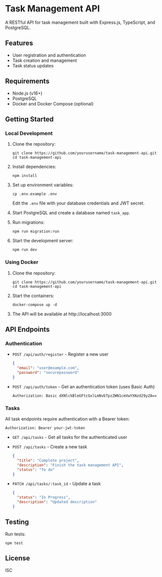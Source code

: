 # Task Management API

A RESTful API for task management built with Express.js, TypeScript, and PostgreSQL.

## Features

- User registration and authentication
- Task creation and management
- Task status updates

## Requirements

- Node.js (v16+)
- PostgreSQL
- Docker and Docker Compose (optional)

## Getting Started

### Local Development

1. Clone the repository:
   ```
   git clone https://github.com/yourusername/task-management-api.git
   cd task-management-api
   ```

2. Install dependencies:
   ```
   npm install
   ```

3. Set up environment variables:
   ```
   cp .env.example .env
   ```
   Edit the `.env` file with your database credentials and JWT secret.

4. Start PostgreSQL and create a database named `task_app`.

5. Run migrations:
   ```
   npm run migration:run
   ```

6. Start the development server:
   ```
   npm run dev
   ```

### Using Docker

1. Clone the repository:
   ```
   git clone https://github.com/yourusername/task-management-api.git
   cd task-management-api
   ```

2. Start the containers:
   ```
   docker-compose up -d
   ```

3. The API will be available at http://localhost:3000

## API Endpoints

### Authentication

- `POST /api/auth/register` - Register a new user
  ```json
  {
    "email": "user@example.com",
    "password": "securepassword"
  }
  ```

- `POST /api/auth/token` - Get an authentication token (uses Basic Auth)
  ```
  Authorization: Basic dXNlckBleGFtcGxlLmNvbTpzZWN1cmVwYXNzd29yZA==
  ```

### Tasks

All task endpoints require authentication with a Bearer token:
```
Authorization: Bearer your-jwt-token
```

- `GET /api/tasks` - Get all tasks for the authenticated user

- `POST /api/tasks` - Create a new task
  ```json
  {
    "title": "Complete project",
    "description": "Finish the task management API",
    "status": "To do"
  }
  ```

- `PATCH /api/tasks/:task_id` - Update a task
  ```json
  {
    "status": "In Progress",
    "description": "Updated description"
  }
  ```

## Testing

Run tests:
```
npm test
```

## License

ISC
